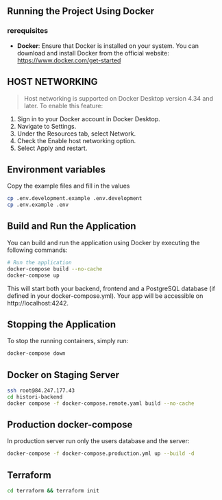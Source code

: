 
## Running the Project Using Docker
### rerequisites
- **Docker**: Ensure that Docker is installed on your system. You can download and install Docker from the official website: https://www.docker.com/get-started

## HOST NETWORKING
> Host networking is supported on Docker Desktop version 4.34 and later. To enable this feature:
1. Sign in to your Docker account in Docker Desktop.
2. Navigate to Settings.
3. Under the Resources tab, select Network.
4. Check the Enable host networking option.
5. Select Apply and restart.

## Environment variables
Copy the example files and fill in the values
```bash
cp .env.development.example .env.development
cp .env.example .env
```

## Build and Run the Application

You can build and run the application using Docker by executing the following commands:

```bash
# Run the application
docker-compose build --no-cache
docker-compose up
```

This will start both your backend, frontend and a PostgreSQL database (if defined in your docker-compose.yml). Your app will be accessible on http://localhost:4242.

## Stopping the Application

To stop the running containers, simply run:

```bash
docker-compose down
```

## Docker on Staging Server
```bash
ssh root@84.247.177.43
cd histori-backend
docker compose -f docker-compose.remote.yaml build --no-cache
```


## Production docker-compose
In production server run only the users database and the server:
```bash
docker-compose -f docker-compose.production.yml up --build -d
```

## Terraform
```bash
cd terraform && terraform init
```
